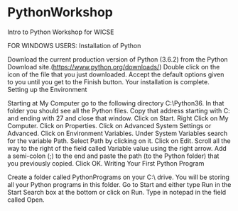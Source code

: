 # PythonWorkshop
Intro to Python Workshop for WICSE

FOR WINDOWS USERS:
Installation of Python

Download the current production version of Python (3.6.2) from the Python Download site.(https://www.python.org/downloads/)
Double click on the icon of the file that you just downloaded.
Accept the default options given to you until you get to the Finish button. Your installation is complete.
Setting up the Environment

Starting at My Computer go to the following directory C:\Python36. In that folder you should see all the Python files.
Copy that address starting with C: and ending with 27 and close that window.
Click on Start. Right Click on My Computer.
Click on Properties. Click on Advanced System Settings or Advanced.
Click on Environment Variables.
Under System Variables search for the variable Path.
Select Path by clicking on it. Click on Edit.
Scroll all the way to the right of the field called Variable value using the right arrow.
Add a semi-colon (;) to the end and paste the path (to the Python folder) that you previously copied. Click OK.
Writing Your First Python Program

Create a folder called PythonPrograms on your C:\ drive. You will be storing all your Python programs in this folder.
Go to Start and either type Run in the Start Search box at the bottom or click on Run.
Type in notepad in the field called Open.

